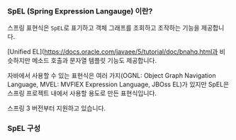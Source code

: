 ### SpEL (Spring Expression Langauge) 이란?

스프링 표현식은 `SpEL`로 표기하고 객체 그래프를 조회하고 조작하는 기능을 제공합니다.

[Unified EL](https://docs.oracle.com/javaee/5/tutorial/doc/bnahq.html과 비슷하지만 메소드 호출과 문자열 템플릿 기능도 제공합니다.

자바에서 사용할 수 있는 표현식은 여러 가지(OGNL: Object Graph Navigation Language, MVEL: MVFlEX Expression Language, JBOss EL)가 있지만 SpEL은 스프링 프로젝트 내에서 사용할 용도로 만든 표현식입니다.

스프링 3 버전부터 지원하고 있습니다.

### SpEL 구성

